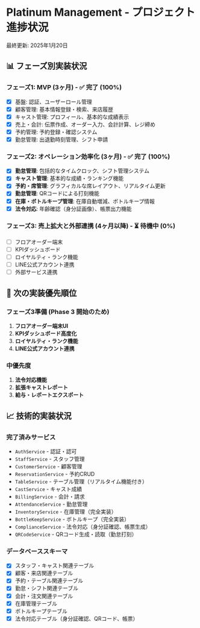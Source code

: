 # Platinum Management - プロジェクト進捗状況

最終更新: 2025年1月20日

## 📊 フェーズ別実装状況

### フェーズ1: MVP (3ヶ月) - ✅ 完了 (100%)

- [x] 基盤: 認証、ユーザーロール管理
- [x] 顧客管理: 基本情報登録・検索、来店履歴
- [x] キャスト管理: プロフィール、基本的な成績表示
- [x] 売上・会計: 伝票作成、オーダー入力、会計計算、レジ締め
- [x] 予約管理: 予約登録・確認システム
- [x] 勤怠管理: 出退勤時刻管理、シフト申請

### フェーズ2: オペレーション効率化 (3ヶ月) - ✅ 完了 (100%)

- [x] **勤怠管理**: 包括的なタイムクロック、シフト管理システム
- [x] **キャスト管理**: 基本的な成績・ランキング機能
- [x] **予約・席管理**: グラフィカルな席レイアウト、リアルタイム更新
- [x] **勤怠管理**: QRコードによる打刻機能
- [x] **在庫・ボトルキープ管理**: 在庫自動増減、ボトルキープ情報
- [x] **法令対応**: 年齢確認（身分証画像）、帳票出力機能

### フェーズ3: 売上拡大と外部連携 (4ヶ月以降) - ⏳ 待機中 (0%)

- [ ] フロアオーダー端末
- [ ] KPIダッシュボード
- [ ] ロイヤルティ・ランク機能
- [ ] LINE公式アカウント連携
- [ ] 外部サービス連携

## 🎯 次の実装優先順位

### フェーズ3準備 (Phase 3 開始のため)

1. **フロアオーダー端末UI**
2. **KPIダッシュボード高度化**
3. **ロイヤルティ・ランク機能**
4. **LINE公式アカウント連携**

### 中優先度

1. **法令対応機能**
2. **拡張キャストレポート**
3. **給与・レポートエクスポート**

## 📈 技術的実装状況

### 完了済みサービス

- `AuthService` - 認証・認可
- `StaffService` - スタッフ管理
- `CustomerService` - 顧客管理
- `ReservationService` - 予約CRUD
- `TableService` - テーブル管理（リアルタイム機能付き）
- `CastService` - キャスト成績
- `BillingService` - 会計・請求
- `AttendanceService` - 勤怠管理
- `InventoryService` - 在庫管理（完全実装）
- `BottleKeepService` - ボトルキープ（完全実装）
- `ComplianceService` - 法令対応（身分証確認、帳票生成）
- `QRCodeService` - QRコード生成・読取（勤怠打刻）

### データベーススキーマ

- [x] スタッフ・キャスト関連テーブル
- [x] 顧客・来店関連テーブル
- [x] 予約・テーブル関連テーブル
- [x] 勤怠・シフト関連テーブル
- [x] 会計・注文関連テーブル
- [x] 在庫管理テーブル
- [x] ボトルキープテーブル
- [x] 法令対応テーブル（身分証確認、QRコード、帳票）
